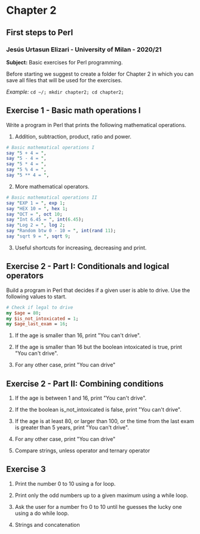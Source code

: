 # Chapter 2

## First steps to Perl

### Jesús Urtasun Elizari - University of Milan - 2020/21

**Subject:** Basic exercises for Perl programming.

Before starting we suggest to create a folder for Chapter 2 in which you can save 
all files that will be used for the exercises.

*Example:* `cd ~/; mkdir chapter2; cd chapter2;`

## Exercise 1 - Basic math operations I

Write a program in Perl that prints the following mathematical operations.

1. Addition, subtraction, product, ratio and power.
```perl
# Basic mathematical operations I
say "5 + 4 = ",
say "5 - 4 = ", 
say "5 * 4 = ", 
say "5 % 4 = ",  
say "5 ** 4 = ", 
```

2. More mathematical operators.
```perl
# Basic mathematical operations II
say "EXP 1 = ", exp 1;
say "HEX 10 = ", hex 1;
say "OCT = ", oct 10;
say "Int 6.45 = ", int(6.45);
say "Log 2 = ", log 2;
say "Random btw 0 - 10 = ", int(rand 11);
say "sqrt 9 = ", sqrt 9;
```

3. Useful shortcuts for increasing, decreasing and print.


## Exercise 2 - Part I: Conditionals and logical operators

Build a program in Perl that decides if a given user is able to drive. Use the following values to start.
```perl
# Check if legal to drive
my $age = 80;
my $is_not_intoxicated = 1;
my $age_last_exam = 16;
```

1. If the age is smaller than 16, print "You can't drive".

2. If the age is smaller than 16 but the boolean intoxicated is true, print "You can't drive".

3. For any other case, print "You can drive"


## Exercise 2 - Part II: Combining conditions

1. If the age is between 1 and 16, print "You can't drive".

2. If the the boolean is_not_intoxicated is false, print "You can't drive".

3. If the age is at least 80, or larger than 100, or the time from the last exam is greater than 5 years, print "You can't drive".

4. For any other case, print "You can drive"

5. Compare strings, unless operator and ternary operator

## Exercise 3

1. Print the number 0 to 10 using a for loop.

2. Print only the odd numbers up to a given maximum using a while loop.

3. Ask the user for a number fro 0 to 10 until he guesses the lucky one using a do while loop.

4. Strings and concatenation